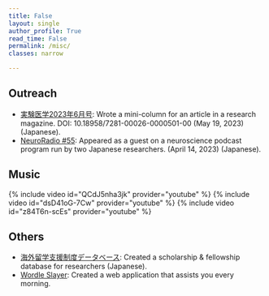 ```yaml
---
title: False
layout: single
author_profile: True
read_time: False
permalink: /misc/
classes: narrow

---
```

## Outreach
* [実験医学2023年6月号][jikkenigaku]: Wrote a mini-column for an article in a research magazine. DOI: 10.18958/7281-00026-0000501-00 (May 19, 2023) (Japanese).
* [NeuroRadio #55][nr]: Appeared as a guest on a neuroscience podcast program run by two Japanese researchers. (April 14, 2023) (Japanese).

[jikkenigaku]: https://doi.org/10.18958/7281-00026-0000501-00
[nr]: https://neuroradio.tokyo/2023/04/14/55-and-your-mouse-can-sing/

## Music

{% include video id="QCdJ5nha3jk" provider="youtube" %}
{% include video id="dsD41oG-7Cw" provider="youtube" %}
{% include video id="z84T6n-scEs" provider="youtube" %}

## Others

* [海外留学支援制度データベース][uja_database]: Created a scholarship & fellowship database for researchers (Japanese).
* [Wordle Slayer][ws]: Created a web application that assists you every morning.

[ws]: https://yukifujishima.com/wordleslayer/
[uja_database]: https://www.uja-info.org/funding-search
